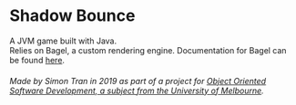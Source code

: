 # Shadow Bounce

A JVM game built with Java.  
Relies on Bagel, a custom rendering engine. Documentation for Bagel can be found [here](https://people.eng.unimelb.edu.au/mcmurtrye/bagel-doc/).

###### Made by Simon Tran in 2019 as part of a project for [Object Oriented Software Development, a subject from the University of Melbourne](https://handbook.unimelb.edu.au/2019/subjects/swen20003). 
